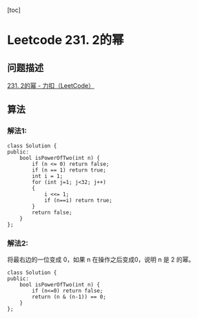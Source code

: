 [toc]


# Leetcode 231. 2的幂

## 问题描述

[231. 2的幂 - 力扣（LeetCode）](https://leetcode-cn.com/problems/power-of-two/)

## 算法

### 解法1:

```
class Solution {
public:
    bool isPowerOfTwo(int n) {
        if (n <= 0) return false;
        if (n == 1) return true;
        int i = 1;
        for (int j=1; j<32; j++)
        {  
            i <<= 1;
            if (n==i) return true;
        }
        return false;
    }
};
```


### 解法2:

将最右边的一位变成 0，如果 n 在操作之后变成0，说明 n 是 2 的幂。

```
class Solution {
public:
    bool isPowerOfTwo(int n) {
        if (n<=0) return false;
        return (n & (n-1)) == 0;
    }
};
```